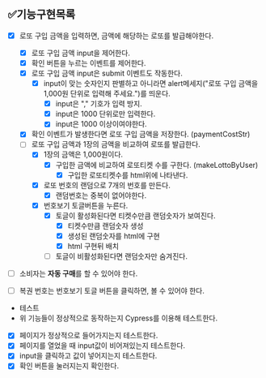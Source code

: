 ## ✅기능구현목록

- [x] 로또 구입 금액을 입력하면, 금액에 해당하는 로또를 발급해야한다.
  - [x] 로또 구입 금액 input을 제어한다.
  - [x] 확인 버튼을 누르는 이벤트를 제어한다.   
  - [x] 로또 구입 금액 input은 submit 이벤트도 작동한다.
    - [x] input이 맞는 숫자인지 판별하고 아니라면 alert메세지("로또 구입 금액을 1,000원 단위로 입력해 주세요.")를 띄운다. 
      - [x] input은 "," 기호가 입력 방지.
      - [x] input은 1000 단위로만 입력한다.
      - [x] input은 1000 이상이여야한다.

  - [x] 확인 이벤트가 발생한다면 로또 구입 금액을 저장한다. (paymentCostStr)
  - [ ] 로또 구입 금액과 1장의 금액을 비교하여 로또를 발급한다.
    - [x] 1장의 금액은 1,000원이다.
      - [x] 구입한 금액에 비교하여 로또티켓 수를 구한다. (makeLottoByUser)
        - [x] 구입한 로또티켓수를 html위에 나타낸다.
    - [x] 로또 번호의 랜덤으로 7개의 번호를 만든다.
      - [x] 랜덤번호는 중복이 없어야한다.
    - [x] 번호보기 토글버튼을 누른다.
      - [x] 토글이 활성화된다면 티켓수만큼 랜덤숫자가 보여진다.
        - [x] 티켓수만큼 랜덤숫자 생성
        - [x] 생성된 랜덤숫자를 html에 구현
        - [x] html 구현뒤 배치
      - [ ] 토글이 비활성화된다면 랜덤숫자만 숨겨진다.

- [ ] 소비자는 **자동 구매**를 할 수 있어야 한다.

- [ ] 복권 번호는 번호보기 토글 버튼을 클릭하면, 볼 수 있어야 한다.


- 테스트
- 위 기능들이 정상적으로 동작하는지 Cypress를 이용해 테스트한다.
- [x] 페이지가 정상적으로 들어가지는지 테스트한다.
- [x] 페이지를 열었을 때 input값이 비어져있는지 테스트한다.
- [x] input을 클릭하고 값이 넣어지는지 테스트한다.
- [x] 확인 버튼을 눌러지는지 확인한다.
